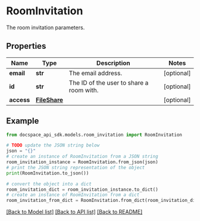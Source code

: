 # RoomInvitation
The room invitation parameters.

## Properties

Name | Type | Description | Notes
------------ | ------------- | ------------- | -------------
**email** | **str** | The email address. | [optional] 
**id** | **str** | The ID of the user to share a room with. | [optional] 
**access** | [**FileShare**](FileShare.md) |  | [optional] 

## Example

```python
from docspace_api_sdk.models.room_invitation import RoomInvitation

# TODO update the JSON string below
json = "{}"
# create an instance of RoomInvitation from a JSON string
room_invitation_instance = RoomInvitation.from_json(json)
# print the JSON string representation of the object
print(RoomInvitation.to_json())

# convert the object into a dict
room_invitation_dict = room_invitation_instance.to_dict()
# create an instance of RoomInvitation from a dict
room_invitation_from_dict = RoomInvitation.from_dict(room_invitation_dict)
```
[[Back to Model list]](../README.md#documentation-for-models) [[Back to API list]](../README.md#documentation-for-api-endpoints) [[Back to README]](../README.md)


